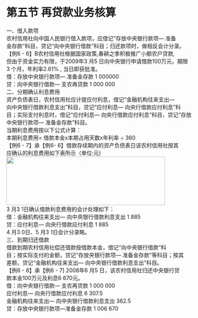 # 第五节 再贷款业务核算

一、借入款项 <br />
      农村信用社向中国人民银行借入款项，应借记“存放中央银行款项— 准备 <br />
      金存款”科目，贷记“向中央银行借款”科目；归还款项时，做相反会计分录。 <br />
      【例6 - 6】B农村信用社根据国家政策,春耕之季积极推广小额农户贷款,<br />
      但由于资金实力有限，于2009年3 月5 日向中央银行申请借款100万元，期限 <br />
      3 个月，年利率2.61% , 当日即获批准。 <br />
      借：存放中央银行款项— 准备金存款 1 000000<br />
      贷：向中央银行借款— 支农再贷款 1 000 000<br />
      二、分期确认利息费用 <br />
      资产负债表日，农村信用社应计提应付利息，借记“金融机构往来支出— <br />
      向中央银行借款利息支出”科目，贷记“应付利息— 向央行借款应付利息”科 <br />
      目；实际支付利息时，借记“应付利息— 向央行借款应付利息”科目，贷记“存放 <br />
      中央银行款项— 准备金存款”科目。 <br />
      当期利息费用按以下公式计算： <br />
      本期利息费用= 借款本金x本期占用天数x年利率 ÷ 360<br />
      【例6 - 7】承【例6- 6】借款存续期内的资产负债表日该农村信用社按其 <br />
      应确认的利息费用如下表所示（单位:元)<br />
      <img src="http://i.teamkn.com/i/neTTVLLO.png" width="415" height="127" /><br />
      3 月3 1日确认借款利息费用的会计处理如下： <br />
      借：金融机构往来支出— 向中央银行借款利息支出 1 885<br />
      贷：应付利息— 向央行借款应付利息 1 885<br />
      4 月3 0日、5 月3 1日会计分录略。 <br />
      三、到期归还借款 <br />
      借款到期农村信用社偿还借款按借款本金，借记“向中央银行借款”科 <br />
      目；按实际支付的金额，贷记“存放央银行款项— 准备金存款”等科目；按其 <br />
      差额，贷记“金融机构往来支出— 向中央银行借款利息支出”科目。 <br />
      【例6 - 8】承【例6 - 7] 2008年6 月5 日，该农村信用社归还中央银行贷 <br />
      款本金100万元及利息6 670元。 <br />
      借：向中央银行借款— 支农再贷款 1 000 000<br />
      应付利息— 向央行借款应付利息 6 307.5<br />
      金融机构往来支出— 向中央银行借款利息支出 362.5<br />
      贷：存放中央银行款项—准备金存款 1 006 670